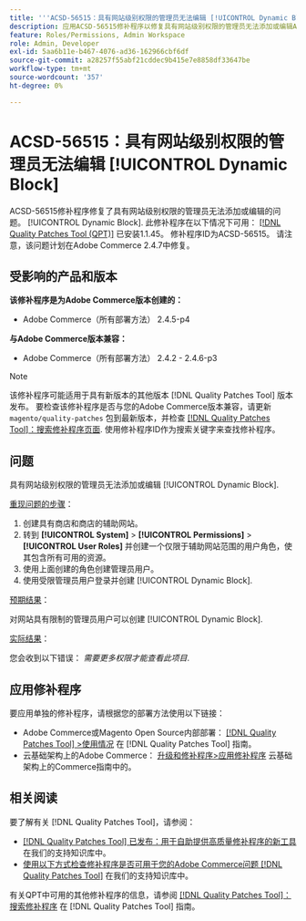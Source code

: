 ```yaml
---
title: '''ACSD-56515：具有网站级别权限的管理员无法编辑 [!UICONTROL Dynamic Block]’'
description: 应用ACSD-56515修补程序以修复具有网站级别权限的管理员无法添加或编辑Adobe Commerce的问题。 [!UICONTROL Dynamic Block].
feature: Roles/Permissions, Admin Workspace
role: Admin, Developer
exl-id: 5aa6b11e-b467-4076-ad36-162966cbf6df
source-git-commit: a28257f55abf21cddec9b415e7e8858df33647be
workflow-type: tm+mt
source-wordcount: '357'
ht-degree: 0%

---
```


# ACSD-56515：具有网站级别权限的管理员无法编辑 [!UICONTROL Dynamic Block]

ACSD-56515修补程序修复了具有网站级别权限的管理员无法添加或编辑的问题。 [!UICONTROL Dynamic Block]. 此修补程序在以下情况下可用： [[!DNL Quality Patches Tool (QPT)]](/help/announcements/adobe-commerce-announcements/magento-quality-patches-released-new-tool-to-self-serve-quality-patches.md) 已安装1.1.45。 修补程序ID为ACSD-56515。 请注意，该问题计划在Adobe Commerce 2.4.7中修复。

## 受影响的产品和版本

**该修补程序是为Adobe Commerce版本创建的：**

* Adobe Commerce（所有部署方法） 2.4.5-p4

**与Adobe Commerce版本兼容：**

* Adobe Commerce（所有部署方法） 2.4.2 - 2.4.6-p3

>[!NOTE]
>
>该修补程序可能适用于具有新版本的其他版本 [!DNL Quality Patches Tool] 版本发布。 要检查该修补程序是否与您的Adobe Commerce版本兼容，请更新 `magento/quality-patches` 包到最新版本，并检查 [[!DNL Quality Patches Tool]：搜索修补程序页面](https://experienceleague.adobe.com/tools/commerce-quality-patches/index.html). 使用修补程序ID作为搜索关键字来查找修补程序。

## 问题

具有网站级别权限的管理员无法添加或编辑 [!UICONTROL Dynamic Block].

<u>重现问题的步骤</u>：

1. 创建具有商店和商店的辅助网站。
1. 转到 **[!UICONTROL System]** > **[!UICONTROL Permissions]** > **[!UICONTROL User Roles]** 并创建一个仅限于辅助网站范围的用户角色，使其包含所有可用的资源。
1. 使用上面创建的角色创建管理员用户。
1. 使用受限管理员用户登录并创建 [!UICONTROL Dynamic Block].

<u>预期结果</u>：

对网站具有限制的管理员用户可以创建 [!UICONTROL Dynamic Block].

<u>实际结果</u>：

您会收到以下错误： *需要更多权限才能查看此项目*.

## 应用修补程序

要应用单独的修补程序，请根据您的部署方法使用以下链接：

* Adobe Commerce或Magento Open Source内部部署： [[!DNL Quality Patches Tool] >使用情况](https://experienceleague.adobe.com/docs/commerce-operations/tools/quality-patches-tool/usage.html) 在 [!DNL Quality Patches Tool] 指南。
* 云基础架构上的Adobe Commerce： [升级和修补程序>应用修补程序](https://experienceleague.adobe.com/docs/commerce-cloud-service/user-guide/develop/upgrade/apply-patches.html) 云基础架构上的Commerce指南中的。

## 相关阅读

要了解有关 [!DNL Quality Patches Tool]，请参阅：

* [[!DNL Quality Patches Tool] 已发布：用于自助提供高质量修补程序的新工具](/help/announcements/adobe-commerce-announcements/magento-quality-patches-released-new-tool-to-self-serve-quality-patches.md) 在我们的支持知识库中。
* [使用以下方式检查修补程序是否可用于您的Adobe Commerce问题 [!DNL Quality Patches Tool]](/help/support-tools/patches-available-in-qpt-tool/check-patch-for-magento-issue-with-magento-quality-patches.md) 在我们的支持知识库中。

有关QPT中可用的其他修补程序的信息，请参阅 [[!DNL Quality Patches Tool]：搜索修补程序](https://experienceleague.adobe.com/tools/commerce-quality-patches/index.html) 在 [!DNL Quality Patches Tool] 指南。
